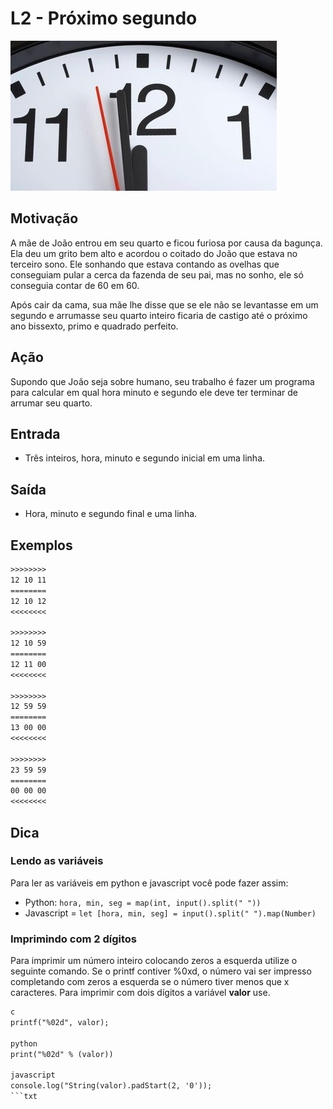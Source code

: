# L2 - Próximo segundo

![ponteiros de um relógio]( cover.jpg)

## Motivação

A mãe de João entrou em seu quarto e ficou furiosa por causa da bagunça. Ela deu um grito bem alto e acordou o coitado do João que estava no terceiro sono. Ele sonhando que estava contando as ovelhas que conseguiam pular a cerca da fazenda de seu pai, mas no sonho, ele só conseguia contar de 60 em 60.

Após cair da cama, sua mãe lhe disse que se ele não se levantasse em um segundo e arrumasse seu quarto inteiro ficaria de castigo até o próximo ano bissexto, primo e quadrado perfeito.

## Ação

Supondo que João seja sobre humano, seu trabalho é fazer um programa para calcular em qual hora minuto e segundo ele deve ter terminar de arrumar seu quarto.

## Entrada

* Três inteiros, hora, minuto e segundo inicial em uma linha.

## Saída

* Hora, minuto e segundo final e uma linha.

## Exemplos

```txt
>>>>>>>>
12 10 11
========
12 10 12
<<<<<<<<

>>>>>>>>
12 10 59
========
12 11 00
<<<<<<<<

>>>>>>>>
12 59 59
========
13 00 00
<<<<<<<<

>>>>>>>>
23 59 59
========
00 00 00
<<<<<<<<
```

## Dica

### Lendo as variáveis

Para ler as variáveis em python e javascript você pode fazer assim:

* Python: `hora, min, seg = map(int, input().split(" "))`
* Javascript = `let [hora, min, seg] = input().split(" ").map(Number)`

### Imprimindo com 2 dígitos

Para imprimir um número inteiro colocando zeros a esquerda utilize o seguinte comando. Se o printf contiver %0xd, o número vai ser impresso completando com zeros a esquerda se o número tiver menos que x caracteres. Para imprimir com dois dígitos a variável **valor** use.

```txt
c
printf("%02d", valor);

python
print("%02d" % (valor))

javascript
console.log("String(valor).padStart(2, '0'));
```txt
